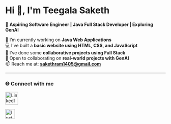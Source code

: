# Hi 👋, I'm Teegala Saketh  

🚀 **Aspiring Software Engineer | Java Full Stack Developer | Exploring GenAI**  

🔭 I’m currently working on **Java Web Applications**  
💻 I’ve built a **basic website using HTML, CSS, and JavaScript**  
🤝 I’ve done some **collaborative projects using Full Stack**  
👯 Open to collaborating on **real-world projects with GenAI**  
📫 Reach me at: **sakethram1405@gmail.com**  

---

### 🌐 Connect with me  
<p align="left">
  <a href="https://www.linkedin.com/in/teegala-saketh-4063b3291" target="_blank" style="margin-right: 15px;">
    <img src="https://img.icons8.com/color/48/000000/linkedin.png" alt="LinkedIn" width="40" height="40"/>
  </a>
  </p>
<p align="left">
  <a href="https://www.instagram.com/saketh_ram_teegala_14" target="_blank" rel="noopener noreferrer"> <img src="https://cdn.simpleicons.org/instagram/E4405F" height="30" width="30" alt="Instagram" /> </a>
</p>
